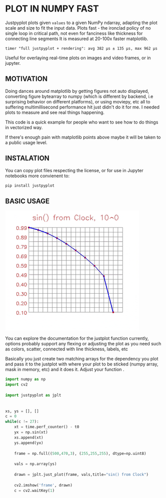 
# PLOT IN NUMPY FAST

Justpyplot plots given `values` to a given NumPy ndarray, adapting
the plot scale and size to fit the input data.
Plots fast - the ironclad policy of no single loop in critical path,
not even for fanciness like thickness for connecting line segments
It is measured at 20-100x faster matplotlib.
```
timer "full justpyplot + rendering": avg 382 µs ± 135 µs, max 962 µs
```
Useful for overlaying real-time plots on images and video frames, or
in jupyter.
## MOTIVATION
Doing dances around matplotlib by getting figures not auto displayed, converting figure bytearray to numpy (which is different by
backend, i.e surprising  behavior on different platforms), or using moviepy, etc all
to suffering multimillisecond performance hit just didn't do it for me. I needed plots to measure and see real things happening. 

This code is a quick example for people who want to see how to do things in vectorized way.

If there's enough pain with matplotlib points above maybe it will be taken to a public usage level.

## INSTALATION

You can copy plot files respecting the license, or for use in Jupyter notebooks more convienent to:
```bash    
pip install justpyplot
```
## BASIC USAGE
![Plot in Numpy Fast](sinus.gif)

You can explore the documentation for the justplot function currently, options probably support any 
flexing or adjusting the plot as you need such as colors, scatter, connected with line thickness, labels, etc

Basically you just create two matching arrays for the dependency you plot and pass it to the justplot with where your plot to be sticked (numpy array, mask in memory, etc) and it does it. Adjust your function .
```python
import numpy as np 
import cv2

import justpyplot as jplt


xs, ys = [], []
c = 0
while(c != 27):
    xt = time.perf_counter() - t0
    yx = np.sin(xt)
    xs.append(xt)
    ys.append(yx)
    
    frame = np.full((500,470,3), (255,255,255), dtype=np.uint8)
    
    vals = np.array(ys)

    drawn = jplt.just_plot(frame, vals,title="sin() from Clock")
    
    cv2.imshow('frame', drawn)
    c = cv2.waitKey(1)
```
